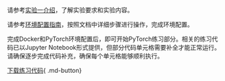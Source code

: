 请参考[实验一介绍](./实验一介绍.md)，了解实验要求和实验内容。

请参考[环境配置指南](./环境配置指南.md)，按照文档中详细步骤进行操作，完成环境配置。

完成Docker和PyTorch环境配置后，即可开始PyTorch练习部分。相关的练习代码已以Jupyter Notebook形式提供，但部分代码单元格需要补全才能正常运行。请确保逐步完成代码补充，确保每个单元格能够顺利执行。

[下载练习代码](./实验一.ipynb){ .md-button}
